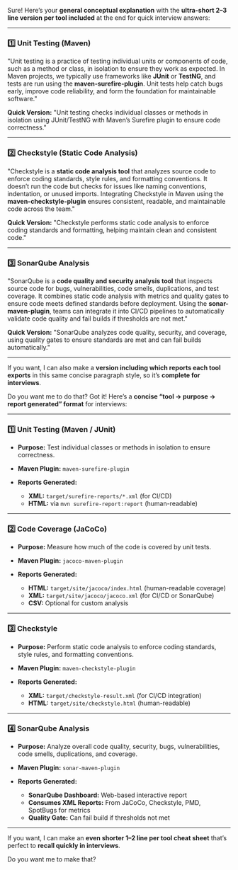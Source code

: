 Sure! Here’s your **general conceptual explanation** with the **ultra-short 2–3 line version per tool included** at the end for quick interview answers:

---

### **1️⃣ Unit Testing (Maven)**

"Unit testing is a practice of testing individual units or components of code, such as a method or class, in isolation to ensure they work as expected. In Maven projects, we typically use frameworks like **JUnit** or **TestNG**, and tests are run using the **maven-surefire-plugin**. Unit tests help catch bugs early, improve code reliability, and form the foundation for maintainable software."

**Quick Version:**
"Unit testing checks individual classes or methods in isolation using JUnit/TestNG with Maven’s Surefire plugin to ensure code correctness."

---

### **2️⃣ Checkstyle (Static Code Analysis)**

"Checkstyle is a **static code analysis tool** that analyzes source code to enforce coding standards, style rules, and formatting conventions. It doesn’t run the code but checks for issues like naming conventions, indentation, or unused imports. Integrating Checkstyle in Maven using the **maven-checkstyle-plugin** ensures consistent, readable, and maintainable code across the team."

**Quick Version:**
"Checkstyle performs static code analysis to enforce coding standards and formatting, helping maintain clean and consistent code."

---

### **3️⃣ SonarQube Analysis**

"SonarQube is a **code quality and security analysis tool** that inspects source code for bugs, vulnerabilities, code smells, duplications, and test coverage. It combines static code analysis with metrics and quality gates to ensure code meets defined standards before deployment. Using the **sonar-maven-plugin**, teams can integrate it into CI/CD pipelines to automatically validate code quality and fail builds if thresholds are not met."

**Quick Version:**
"SonarQube analyzes code quality, security, and coverage, using quality gates to ensure standards are met and can fail builds automatically."

---

If you want, I can also make a **version including which reports each tool exports** in this same concise paragraph style, so it’s **complete for interviews**.

Do you want me to do that?
Got it! Here’s a **concise “tool → purpose → report generated” format** for interviews:

---

### **1️⃣ Unit Testing (Maven / JUnit)**

* **Purpose:** Test individual classes or methods in isolation to ensure correctness.
* **Maven Plugin:** `maven-surefire-plugin`
* **Reports Generated:**

  * **XML:** `target/surefire-reports/*.xml` (for CI/CD)
  * **HTML:** via `mvn surefire-report:report` (human-readable)

---

### **2️⃣ Code Coverage (JaCoCo)**

* **Purpose:** Measure how much of the code is covered by unit tests.
* **Maven Plugin:** `jacoco-maven-plugin`
* **Reports Generated:**

  * **HTML:** `target/site/jacoco/index.html` (human-readable coverage)
  * **XML:** `target/site/jacoco/jacoco.xml` (for CI/CD or SonarQube)
  * **CSV:** Optional for custom analysis

---

### **3️⃣ Checkstyle**

* **Purpose:** Perform static code analysis to enforce coding standards, style rules, and formatting conventions.
* **Maven Plugin:** `maven-checkstyle-plugin`
* **Reports Generated:**

  * **XML:** `target/checkstyle-result.xml` (for CI/CD integration)
  * **HTML:** `target/site/checkstyle.html` (human-readable)

---

### **4️⃣ SonarQube Analysis**

* **Purpose:** Analyze overall code quality, security, bugs, vulnerabilities, code smells, duplications, and coverage.
* **Maven Plugin:** `sonar-maven-plugin`
* **Reports Generated:**

  * **SonarQube Dashboard:** Web-based interactive report
  * **Consumes XML Reports:** From JaCoCo, Checkstyle, PMD, SpotBugs for metrics
  * **Quality Gate:** Can fail build if thresholds not met

---

If you want, I can make an **even shorter 1–2 line per tool cheat sheet** that’s perfect to **recall quickly in interviews**.

Do you want me to make that?
